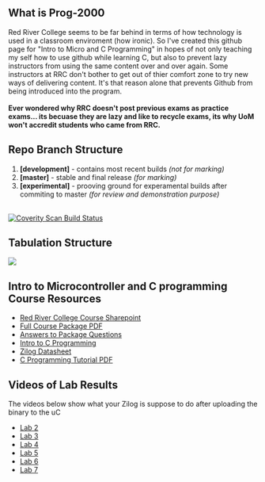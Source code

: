 What is Prog-2000
---
Red River College seems to be far behind in terms of how technology is used in a classroom enviroment (how ironic). So I've created this github page for "Intro to Micro and C Programming" in hopes of not only teaching my self how to use github while learning C, but also to prevent lazy instructors from using the same content over and over again. Some instructors at RRC don't bother to get out of thier comfort zone to try new ways of delivering content. It's that reason alone that prevents Github from being introduced into the program. <br /><br />
<b>Ever wondered why RRC doesn't post previous exams as practice exams... its becuase they are lazy and like to recycle exams, its why UoM won't accredit students who came from RRC.</b>

Repo Branch Structure
---
1. <b>[development]</b> - contains most recent builds <i>(not for marking) </i> 
2. <b>[master]</b> - stable and final release <i>(for marking)</i>
3. <b>[experimental]</b> - prooving ground for experamental builds after commiting to master <i>(for review and demonstration purpose)</i>
<br />
<a href="https://scan.coverity.com/projects/1314">
  <img alt="Coverity Scan Build Status"
       src="https://scan.coverity.com/projects/1314/badge.svg"/>
</a>

Tabulation Structure
---
<img src="http://i.stack.imgur.com/ji9pn.gif" />

Intro to Microcontroller and C programming Course Resources
---
<ul>
<li><a href="http://connect.rrc.ca/DEEAM/ELEEF/PROG-2000/default.aspx">Red River College Course Sharepoint</a>
<li><a href="https://www.evernote.com/shard/s4/sh/8fddf4dd-de95-44fa-878f-631e9197d602/6ce49f210a5c494d03052d8ea1c1ccc2">Full Course Package PDF</a></li>
<li><a href="https://github.com/glennlopez/Prog-2000/wiki">Answers to Package Questions</a></li>
<li><a href="http://www.programiz.com/c-programming/">Intro to C Programming</a></li>
<li><a href="http://www.programiz.com/c-programming/">Zilog Datasheet</a></li>
<li><a href="http://www.tutorialspoint.com/cprogramming/cprogramming_tutorial.pdf">C Programming Tutorial PDF</a></li>
<!-- <li>https://www.evernote.com/shard/s4/sh/a7460129-04ed-407b-a0b2-accb499fbed6/6537fe2125bfb18b8af7443a6c86db5b</li> -->
</ul>

Videos of Lab Results
---
The videos below show what your Zilog is suppose to do after uploading the binary to the uC 
<ul>
<li><a href="#">Lab 2</a></li>
<li><a href="#">Lab 3</a></li>
<li><a href="#">Lab 4</a></li>
<li><a href="#">Lab 5</a></li>
<li><a href="#">Lab 6</a></li>
<li><a href="#">Lab 7</a></li>
</ul>
